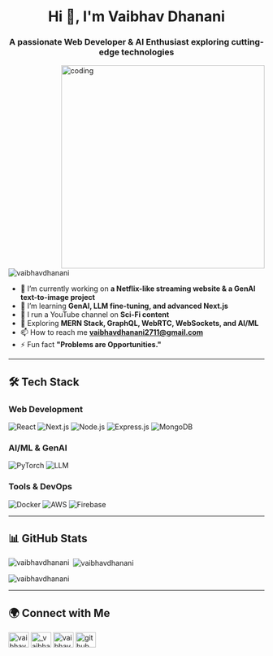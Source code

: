 <h1 align="center">Hi 👋, I'm Vaibhav Dhanani</h1>
<h3 align="center">A passionate Web Developer & AI Enthusiast exploring cutting-edge technologies</h3>

<img align="right" width="400" src="https://media3.giphy.com/media/qgQUggAC3Pfv687qPC/giphy.gif?cid=ecf05e47r8om5iwwtxahdb7x8mn0d3totljo83pvdw1d8yn1&ep=v1_gifs_search&rid=giphy.gif&ct=g" alt="coding">

<p align="left"> <img src="https://komarev.com/ghpvc/?username=vaibhavdhanani&label=Profile%20views&color=0e75b6&style=flat" alt="vaibhavdhanani" /> </p>

- 🔭 I’m currently working on **a Netflix-like streaming website & a GenAI text-to-image project**
- 🌱 I’m learning **GenAI, LLM fine-tuning, and advanced Next.js**
- 🎥 I run a YouTube channel on **Sci-Fi content**
- 🚀 Exploring **MERN Stack, GraphQL, WebRTC, WebSockets, and AI/ML**
- 📫 How to reach me **vaibhavdhanani2711@gmail.com**
- ⚡ Fun fact **"Problems are Opportunities."**

---

## 🛠 Tech Stack
### **Web Development**
![React](https://img.shields.io/badge/-React-61DAFB?style=flat&logo=react&logoColor=white)
![Next.js](https://img.shields.io/badge/-Next.js-000?style=flat&logo=next.js)
![Node.js](https://img.shields.io/badge/-Node.js-339933?style=flat&logo=node.js&logoColor=white)
![Express.js](https://img.shields.io/badge/-Express.js-000?style=flat&logo=express&logoColor=white)
![MongoDB](https://img.shields.io/badge/-MongoDB-47A248?style=flat&logo=mongodb&logoColor=white)

### **AI/ML & GenAI**
![PyTorch](https://img.shields.io/badge/-PyTorch-EE4C2C?style=flat&logo=pytorch&logoColor=white)
![LLM](https://img.shields.io/badge/-LLM-764ABC?style=flat&logo=openai&logoColor=white)

### **Tools & DevOps**
![Docker](https://img.shields.io/badge/-Docker-2496ED?style=flat&logo=docker&logoColor=white)
![AWS](https://img.shields.io/badge/-AWS-232F3E?style=flat&logo=amazonaws)
![Firebase](https://img.shields.io/badge/-Firebase-FFCA28?style=flat&logo=firebase&logoColor=white)

---

## 📊 GitHub Stats
<p><img align="left" src="https://github-readme-stats.vercel.app/api/top-langs?username=vaibhavdhanani&show_icons=true&locale=en&layout=compact" alt="vaibhavdhanani" /></p>

<p>&nbsp;<img align="center" src="https://github-readme-stats.vercel.app/api?username=vaibhavdhanani&show_icons=true&locale=en" alt="vaibhavdhanani" /></p>

<p><img align="center" src="https://github-readme-streak-stats.herokuapp.com/?user=vaibhavdhanani&" alt="vaibhavdhanani" /></p>

---

## 🌍 Connect with Me  
<p align="left">
<a href="https://linkedin.com/in/vaibhav-dhanani-01bb46256" target="blank"><img align="center" src="https://raw.githubusercontent.com/rahuldkjain/github-profile-readme-generator/master/src/images/icons/Social/linked-in-alt.svg" alt="vaibhav-dhanani-01bb46256" height="30" width="40" /></a>
<a href="https://instagram.com/_vaibhav_dhanani" target="blank"><img align="center" src="https://raw.githubusercontent.com/rahuldkjain/github-profile-readme-generator/master/src/images/icons/Social/instagram.svg" alt="_vaibhav_dhanani" height="30" width="40" /></a>
<a href="https://www.leetcode.com/vaibhavdhanani" target="blank"><img align="center" src="https://raw.githubusercontent.com/rahuldkjain/github-profile-readme-generator/master/src/images/icons/Social/leet-code.svg" alt="vaibhavdhanani" height="30" width="40" /></a>
<a href="https://github.com/vaibhavdhanani" target="blank"><img align="center" src="https://raw.githubusercontent.com/rahuldkjain/github-profile-readme-generator/master/src/images/icons/Social/github.svg" alt="github" height="30" width="40" /></a>
</p>
